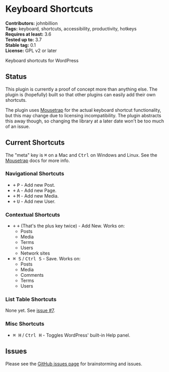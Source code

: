 # Keyboard Shortcuts #

**Contributors:** johnbillion  
**Tags:** keyboard, shortcuts, accessibility, productivity, hotkeys  
**Requires at least:** 3.6  
**Tested up to:** 3.7  
**Stable tag:** 0.1  
**License:** GPL v2 or later  

Keyboard shortcuts for WordPress

## Status ##

This plugin is currently a proof of concept more than anything else. The plugin is (hopefully) built so that other plugins can easily add their own shortcuts.

The plugin uses [Mousetrap](https://github.com/ccampbell/mousetrap/) for the actual keyboard shortcut functionality, but this may change due to licensing incompatibility. The plugin abstracts this away though, so changing the library at a later date won't be too much of an issue.

## Current Shortcuts ##

The "meta" key is <kbd>&#x2318;</kbd> on a Mac and <kbd>Ctrl</kbd> on Windows and Linux. See the [Mousetrap](https://github.com/ccampbell/mousetrap/) docs for more info.

### Navigational Shortcuts ###

 * <kbd>+</kbd> <kbd>P</kbd> - Add new Post.
 * <kbd>+</kbd> <kbd>A</kbd> - Add new Page.
 * <kbd>+</kbd> <kbd>M</kbd> - Add new Media.
 * <kbd>+</kbd> <kbd>U</kbd> - Add new User.

### Contextual Shortcuts ###

 * <kbd>+</kbd> <kbd>+</kbd> (That's the plus key twice) - Add New. Works on:
    * Posts
    * Media
    * Terms
    * Users
    * Network sites
 * <kbd>&#x2318; S</kbd> / <kbd>Ctrl S</kbd> - Save. Works on:
    * Posts
    * Media
    * Comments
    * Terms
    * Users

### List Table Shortcuts ###

None yet. See [issue #7](https://github.com/johnbillion/wordpress-keyboard-shortcuts/issues/7).

### Misc Shortcuts ###

 * <kbd>&#x2318; H</kbd> / <kbd>Ctrl H</kbd> - Toggles WordPress' built-in Help panel.

## Issues ##

Please see the [GitHub issues page](https://github.com/johnbillion/wordpress-keyboard-shortcuts/issues) for brainstorming and issues.
